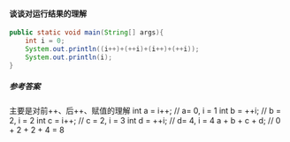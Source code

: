 #### 谈谈对运行结果的理解 

```java
public static void main(String[] args){
    int i = 0;
    System.out.println((i++)+(++i)+(i++)+(++i));
    System.out.println(i);
}
```

  

##### 参考答案

主要是对前++、后++、赋值的理解
int a = i++; // a= 0, i = 1
int b = ++i; // b = 2, i = 2
int c = i++; // c = 2, i = 3
int d = ++i; // d= 4, i = 4
a + b + c + d; // 0 + 2 + 2 + 4 = 8